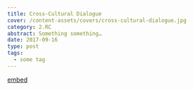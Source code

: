 ```yaml
---
title: Cross-Cultural Dialogue
cover: /content-assets/covers/cross-cultural-dialogue.jpg
category: 2.RC
abstract: Something something…
date: 2017-09-16
type: post
tags:
  - some tag
---
```


[embed](https://vimeo.com/242213125)
